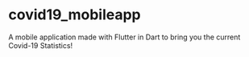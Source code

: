 # covid19_mobileapp

A mobile application made with Flutter in Dart to bring you the current Covid-19 Statistics!

